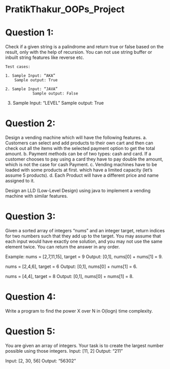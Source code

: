 # PratikThakur_OOPs_Project
# Question 1:
Check if a given string is a palindrome and return true or false based on the result, only with the help of recursion. You can not use string buffer or inbuilt string features like reverse etc. 
	
	Test cases: 
	
	1. Sample Input: “AKA”
	    Sample output: True
	
	2. Sample Input: “JAVA”
                Sample output: False

3. Sample Input: “LEVEL”
                Sample output: True

# Question 2:
Design a vending machine which will have the following features. 
a.	Customers can select and add products to their own cart and then can check out all the items with the selected payment option to get the total amount. 
b.	Payment methods can be of two types: cash and card. If a customer chooses to pay using a card they have to pay double the amount, which is not the case for cash Payment. 
c.	Vending machines have to be loaded with some products at first. which have a limited capacity (let’s assume 5 products).
d.	Each Product will have a different price and name assigned to it.

Design an LLD (Low-Level Design) using java to implement a vending machine with similar features.



# Question 3:
Given a sorted array of integers “nums” and an integer target, return indices for two numbers such that they add up to the target.  You may assume that each input would have exactly one solution, and you may not use the same element twice. You can return the answer in any order. 

Example: 
nums = [2,7,11,15], target = 9
Output: [0,1], nums[0] + nums[1] = 9.

nums = [2,4,6], target = 6
Output: [0,1], nums[0] + nums[1] = 6.

nums = [4,4], target = 8
Output: [0,1], nums[0] + nums[1] = 8.




# Question 4:
Write a program to find the power X over N in O(logn) time complexity. 


# Question 5:
You are given an array of integers. Your task is to create the largest number possible using those integers.
Input: [11, 2]
Output: “211”

Input: [2, 30, 56]
Output: “56302”



